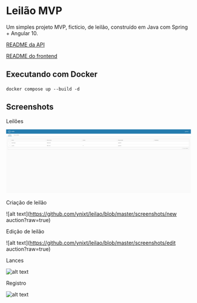 # Leilão MVP

Um simples projeto MVP, fictício, de leilão, construído em Java com Spring + Angular 10.

[README da API](api/README.md)

[README do frontend](front/README.md)

## Executando com Docker
`docker compose up --build -d`

## Screenshots

Leilões 

![alt text](https://github.com/ynixt/leilao/blob/master/screenshots/auctions.png?raw=true)


Criação de leilão

![alt text](https://github.com/ynixt/leilao/blob/master/screenshots/new auction?raw=true)


Edição de leilão

![alt text](https://github.com/ynixt/leilao/blob/master/screenshots/edit auction?raw=true)


Lances

![alt text](https://github.com/ynixt/leilao/blob/master/screenshots/bids?raw=true)


Registro

![alt text](https://github.com/ynixt/leilao/blob/master/screenshots/register?raw=true)